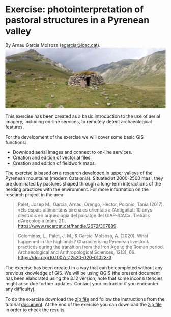 # Exercise: photointerpretation of pastoral structures in a Pyrenean valley
By Arnau Garcia Molsosa (agarcia@icac.cat). 
![](P7290492.JPG)

This exercise has been created as a basic introduction to the use of aerial imagery, including on-line services, to remotely detect archaeological features. 

For the development of the exercise we will cover some basic GIS functions:
- Download aerial images and connect to on-line services.
- Creation and edition of vectorial files.
- Creation and edition of fieldwork maps.

The exercise is based on a research developed in upper valleys of the Pyrenean mountains (modern Catalonia). Situated at 2000-2500 masl, they are dominated by pastures shaped through a long-term interactions of the herding practices with the environment. For more information on the research project in the area:

> Palet, Josep M.; Garcia, Arnau; Orengo, Hèctor, Polonio, Tania (2017). «Els espais altimontans pirenaics orientals a l’Antiguitat: 10 anys d’estudis en arqueologia del paisatge del GIAP-ICAC». Treballs d’Arqeologia (núm. 21). <https://www.recercat.cat/handle/2072/307889>.

> Colominas, L., Palet, J. M., & Garcia-Molsosa, A. (2020). What happened in the highlands? Characterising Pyrenean livestock practices during the transition from the Iron Age to the Roman period. Archaeological and Anthropological Sciences, 12(3), 69. https://doi.org/10.1007/s12520-020-01023-3

The exercise has been created in a way that can be completed without any previous knowledge of GIS. We will be using QGIS (the present document has been elaborated using the 3.12 version, note that some inconsistencies might arise due further updates. Contact your instructor if you encounter any difficulty).

To do the exercise download the [zip file](photointerpretation_pyrenees_files.zip) and follow the instructions from the tutorial [document](photointerpretation_pyrenees_tutorial.pdf). At the end of the exercise you can download the [zip file](photointerpretation_pyrenees_arqueorutes_files.zip) in order to check the results. 
